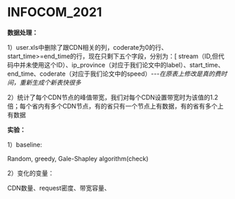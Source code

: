 # INFOCOM_2021

**数据处理：**

1）user.xls中删除了跟CDN相关的列，coderate为0的行、start_time>=end_time的行，现在只剩下五个字段，分别为：[ stream（ID,但代码中并未使用这个ID）、ip_province（对应于我们论文中的label）、start_time、end_time、coderate（对应于我们论文中的speed）---*在原表上修改是真的费时间，重新生成个新表快很多*

2）统计了每个CDN节点的峰值带宽，我们对每个CDN设置带宽时为该值的1.2倍；每个省内有多个CDN节点，有的省只有一个节点上有数据，有的省有多个上有数据



**实验：**

1）baseline:

Random, greedy, Gale-Shapley algorithm(check)

2）变化的变量：

CDN数量、request密度、带宽容量、

